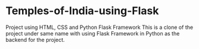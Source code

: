 # Temples-of-India-using-Flask
Project using HTML, CSS and Python Flask Framework
This is a clone of the project under same name with using Flask Framework in Python as the backend for the project.
